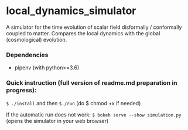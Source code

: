 # local_dynamics_simulator
A simulator for the time evolution of scalar field disformally / conformally coupled to matter. Compares the local dynamics with the global (cosmological) evolution.

### Dependencies
- pipenv (with python>=3.6)

### Quick instruction (full version of readme.md preparation in progress):
```$ ./install``` and then
```$./run```
(do $ chmod +x if needed)

If the automatic run does not work:
```$ bokeh serve --show simulation.py```
(opens the simulator in your web browser)
